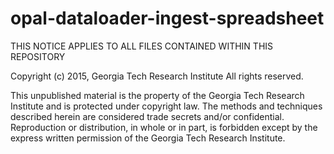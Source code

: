 opal-dataloader-ingest-spreadsheet
==================================
THIS NOTICE APPLIES TO ALL FILES CONTAINED WITHIN THIS REPOSITORY

Copyright (c) 2015, Georgia Tech Research Institute All rights reserved.

This unpublished material is the property of the Georgia Tech Research Institute and is protected under copyright law. The methods and techniques described herein are considered trade secrets and/or confidential. Reproduction or distribution, in whole or in part, is forbidden except by the express written permission of the Georgia Tech Research Institute.
